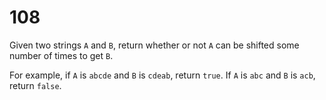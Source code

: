 [_metadata_:number]:-      "108"
[_metadata_:difficulty]:-  "Easy"
[_metadata_:asker]:-       "Google"

# 108

Given two strings `A` and `B`, return whether or not `A` can be shifted some number of times to get `B`.

For example, if `A` is `abcde` and `B` is `cdeab`, return `true`. If `A` is `abc` and `B` is `acb`, return `false`.
